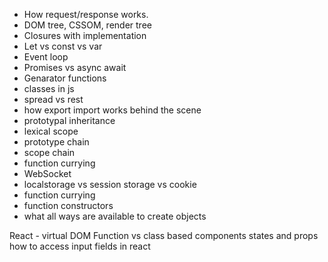 - How request/response works.
- DOM tree, CSSOM, render tree
- Closures with implementation
- Let vs const vs var
- Event loop
- Promises vs async await
- Genarator functions
- classes in js
- spread vs rest
- how export import works behind the scene
- prototypal inheritance
- lexical scope
- prototype chain
- scope chain
- function currying
- WebSocket
- localstorage vs session storage vs cookie
- function currying
- function constructors
- what all ways are available to create objects


React - 
virtual DOM
Function vs class based components
states and props
how to access input fields in react